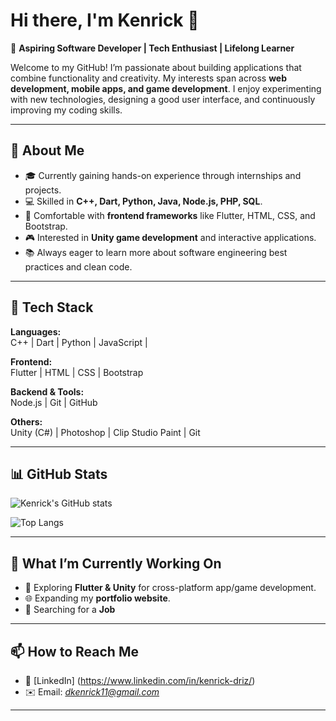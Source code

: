 # Hi there, I'm Kenrick 👋  

🚀 **Aspiring Software Developer | Tech Enthusiast | Lifelong Learner**  

Welcome to my GitHub! I’m passionate about building applications that combine functionality and creativity. My interests span across **web development, mobile apps, and game development**. I enjoy experimenting with new technologies, designing a good user interface, and continuously improving my coding skills.  

---

## 🌟 About Me
- 🎓 Currently gaining hands-on experience through internships and projects.  
- 💻 Skilled in **C++, Dart, Python, Java, Node.js, PHP, SQL**.  
- 🎨 Comfortable with **frontend frameworks** like Flutter, HTML, CSS, and Bootstrap.  
- 🎮 Interested in **Unity game development** and interactive applications.  
- 📚 Always eager to learn more about software engineering best practices and clean code.  

---

## 🔧 Tech Stack
**Languages:**  
C++ | Dart | Python | JavaScript | 

**Frontend:**  
Flutter | HTML | CSS | Bootstrap  

**Backend & Tools:**  
Node.js | Git | GitHub  

**Others:**  
Unity (C#) | Photoshop | Clip Studio Paint  |  Git

---

## 📊 GitHub Stats
![Kenrick's GitHub stats](https://github-readme-stats.vercel.app/api?username=kenrickdriz&show_icons=true&theme=radical)  

![Top Langs](https://github-readme-stats.vercel.app/api/top-langs/?username=kenrickdriz&layout=compact&theme=radical)  

---

## 🌱 What I’m Currently Working On
- 📱 Exploring **Flutter & Unity** for cross-platform app/game development.  
- 🌐 Expanding my **portfolio website**.
- 🔎 Searching for a **Job** 

---

## 📫 How to Reach Me
- 💼 [LinkedIn] (https://www.linkedin.com/in/kenrick-driz/)  
- ✉️ Email: *dkenrick11@gmail.com*  

---

